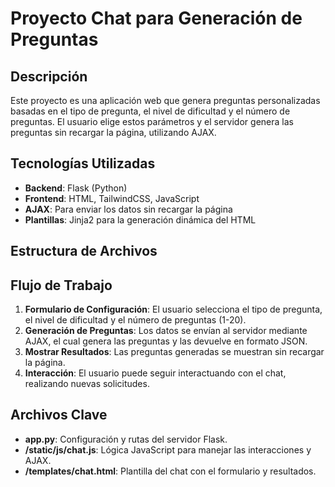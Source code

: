 # Proyecto Chat para Generación de Preguntas

## Descripción

Este proyecto es una aplicación web que genera preguntas personalizadas basadas en el tipo de pregunta, el nivel de dificultad y el número de preguntas. El usuario elige estos parámetros y el servidor genera las preguntas sin recargar la página, utilizando AJAX.

## Tecnologías Utilizadas

- **Backend**: Flask (Python)
- **Frontend**: HTML, TailwindCSS, JavaScript
- **AJAX**: Para enviar los datos sin recargar la página
- **Plantillas**: Jinja2 para la generación dinámica del HTML

## Estructura de Archivos


## Flujo de Trabajo

1. **Formulario de Configuración**: El usuario selecciona el tipo de pregunta, el nivel de dificultad y el número de preguntas (1-20).
2. **Generación de Preguntas**: Los datos se envían al servidor mediante AJAX, el cual genera las preguntas y las devuelve en formato JSON.
3. **Mostrar Resultados**: Las preguntas generadas se muestran sin recargar la página.
4. **Interacción**: El usuario puede seguir interactuando con el chat, realizando nuevas solicitudes.

## Archivos Clave

- **app.py**: Configuración y rutas del servidor Flask.
- **/static/js/chat.js**: Lógica JavaScript para manejar las interacciones y AJAX.
- **/templates/chat.html**: Plantilla del chat con el formulario y resultados.

